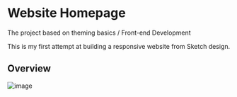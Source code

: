 # Website Homepage
The project based on theming basics / Front-end Development

This is my first attempt at building a responsive website from Sketch design.

## Overview
![image](https://user-images.githubusercontent.com/88145246/129176863-1b7c45e8-e3dc-4f06-9909-f2e22122fb78.png)




